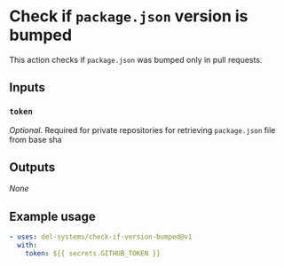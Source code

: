 # Check if `package.json` version is bumped

This action checks if `package.json` was bumped only in pull requests.

## Inputs

### `token`
_Optional_. Required for private repositories for retrieving `package.json` file from base sha

## Outputs
_None_

## Example usage
```yaml
- uses: del-systems/check-if-version-bumped@v1
  with:
    token: ${{ secrets.GITHUB_TOKEN }}
```
